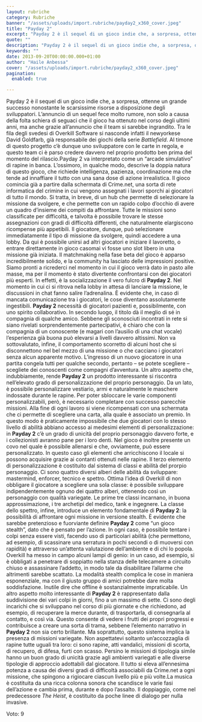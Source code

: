 ```yaml
---
layout: rubriche
category: Rubriche
banner: "/assets/uploads/import.rubriche/payday2_x360_cover.jpeg"
title: "Payday 2"
excerpt: "Payday 2 è il sequel di un gioco indie che, a sorpresa, ottenne un grande successo nonostante le scarsissime risorse a disposizione degli sviluppatori. L’annuncio di un sequel fece molto rumore, non solo a causa della folta schiera di seguaci che il gioco ha ottenuto nel corso degli ultimi anni, ma anche grazie all’annuncio che [&hellip"
quote: ""
description: "Payday 2 è il sequel di un gioco indie che, a sorpresa, ottenne un grande successo nonostante le scarsissime risorse a disposizione degli sviluppatori. L’annuncio di un sequel fece molto rumore, non solo a causa della folta schiera di seguaci che il gioco ha ottenuto nel corso degli ultimi anni, ma anche grazie all’annuncio che [&hellip"
keywords: ""
date: 2013-09-20T00:00:00.000+01:00
author: "Haile Anbessa"
cover: "/assets/uploads/import.rubriche/payday2_x360_cover.jpeg"
pagination:
  enabled: true

---
```


Payday 2 è il sequel di un gioco indie che, a sorpresa, ottenne un grande successo nonostante le scarsissime risorse a disposizione degli sviluppatori. L’annuncio di un sequel fece molto rumore, non solo a causa della folta schiera di seguaci che il gioco ha ottenuto nel corso degli ultimi anni, ma anche grazie all’annuncio che il team si sarebbe ingrandito. Tra le fila degli svedesi di Overkill Software si nasconde infatti il newyorkese David Goldfarb, già responsabile dei giochi della serie _Battlefield_. Al timone di questo progetto c’è dunque uno sviluppatore con le carte in regola, e questo team ci è parso credere davvero nel proprio prodotto ben prima del momento del rilascio.Payday 2 va interpretato come un “arcade simulativo” di rapine in banca. L’ossimoro, in qualche modo, descrive la doppia natura di questo gioco, che richiede intelligenza, pazienza, coordinazione ma che tende ad innaffiare il tutto con una sana dose di azione irrealistica. Il gioco comincia già a partire dalla schermata di Crime.net, una sorta di rete informatica del crimine in cui vengono assegnati i lavori sporchi ai giocatori di tutto il mondo. Si tratta, in breve, di un hub che permette di selezionare la missione da svolgere, e che permette con un rapido colpo d’occhio di avere un quadro d’insieme dei compiti da affrontare. Tutte le missioni sono classificate per difficoltà, e talvolta è possibile trovare le stesse assegnazioni con gradi di difficoltà differenti, che naturalmente elargiscono ricompense più appetibili. Il giocatore, dunque, può selezionare immediatamente il tipo di missione da svolgere, quindi accedere a una lobby. Da qui è possibile unirsi ad altri giocatori e iniziare il lavoretto, o entrare direttamente in gioco casomai vi fosse uno slot libero in una missione già iniziata. Il matchmaking nella fase beta del gioco è apparso incredibilmente solido, e la community ha lasciato delle impressioni positive. Siamo pronti a ricrederci nel momento in cui il gioco verrà dato in pasto alle masse, ma per il momento è stato divertente confrontarsi con dei giocatori più esperti. In effetti, è la socializzazione il vero fulcro di **Payday 2**. Nel momento in cui ci si ritrova nella lobby in attesa di lanciare la missione, le discussioni in chat fanno salire l’adrenalina. È evidente che, in caso di mancata comunicazione tra i giocatori, le cose diventano assolutamente ingestibili. **Payday 2** necessità di giocatori pazienti e, possibilmente, con uno spirito collaborativo. In secondo luogo, il titolo dà il meglio di sé in compagnia di qualche amico. Sebbene gli sconosciuti incontrati in rete si siano rivelati sorprendentemente partecipativi, è chiaro che con la compagnia di un conoscente (e magari con l’ausilio di una chat vocale) l’esperienza già buona può elevarsi a livelli davvero altissimi. Non va sottovalutato, infine, il comportamento scorretto di alcuni host che si disconnettono nel bel mezzo di una missione o che cacciano i giocatori senza alcun apparente motivo. L’ingresso di un nuovo giocatore in una partita congela tutti per qualche secondo, pertanto – se potete scegliere – scegliete dei conoscenti come compagni d’avventura. Un altro aspetto che, indubbiamente, rende **Payday 2** un prodotto interessante si riscontra nell’elevato grado di personalizzazione del proprio personaggio. Da un lato, è possibile personalizzare vestiario, armi e naturalmente le maschere indossate durante le rapine. Per poter sbloccare le varie componenti personalizzabili, però, è necessario completare con successo parecchie missioni. Alla fine di ogni lavoro si viene ricompensati con una schermata che ci permette di scegliere una carta, alla quale è associato un premio. In questo modo è praticamente impossibile che due giocatori con lo stesso livello di abilità abbiano accesso ai medesimi elementi di personalizzazione: in **Payday 2** c’è un grado di unicità del proprio personaggio davvero forte, e i collezionisti avranno pane per i loro denti. Nel gioco è inoltre presente un covo nel quale è possibile allenarsi e che, ovviamente, può essere personalizzato. In questo caso gli elementi che arricchiscono il locale si possono acquisire grazie ai contanti ottenuti nelle rapine. Il terzo elemento di personalizzazione è costituito dal sistema di classi e abilità del prorpio personaggio. Ci sono quattro diversi alberi delle abilità da sviluppare: mastermind, enforcer, tecnico e spettro. Ottima l’idea di Overkill di non obbligare il giocatore a scegliere una sola classe: è possibile sviluppare indipendentemente ognuno dei quattro alberi, ottenendo così un personaggio con qualità variegate. Le prime tre classi incarnano, in buona approssimazione, i tre archetipi del medico, tank e ingegnere. La classe dello spettro, infine, introduce un elemento fondamentale di **Payday 2**: la possibilità di affrontare ogni missione in versione stealth. È evidente che sarebbe pretenzioso e fuorviante definire **Payday 2** come “un gioco stealth”, dato che è pensato per l’azione. In ogni caso, è possibile tentare i colpi senza essere visti, facendo uso di particolari abilità (che permettono, ad esempio, di scassinare una serratura in pochi secondi o di muoversi con rapidità) e attraverso un’attenta valutazione dell’ambiente e di chi lo popola. Overkill ha messo in campo alcuni lampi di genio: in un caso, ad esempio, si è obbligati a penetrare di soppiatto nella stanza delle telecamere a circuito chiuso e assassinare l’addetto, in modo tale da disabilitare l’allarme che altrimenti sarebbe scattato. La modalità stealth complica le cose in maniera esponenziale, ma con il giusto gruppo di amici potrebbe dare molta soddisfazione. Inutile dire che offline è sostanzialmente impraticabile. Un altro aspetto molto interessante di **Payday 2** è rappresentato dalla suddivisione dei vari colpi in giorni, fino a un massimo di sette. Ci sono degli incarichi che si sviluppano nel corso di più giornate e che richiedono, ad esempio, di recuperare la merce durante, di trasportarla, di consegnarla al contatto, e così via. Questo consente di vedere i frutti dei propri progressi e contribuisce a creare una sorta di trama, sebbene l’elemento narrativo in **Payday 2** non sia certo brillante. Ma soprattutto, questo sistema implica la presenza di missioni variegate. Non aspettatevi soltanto un’accozzaglia di rapine tutte uguali tra loro: ci sono rapine, atti vandalici, missioni di scorta, di recupero, di difesa, furti con scasso. Persino le missioni di tipologia simile hanno un buon grado di unicità grazie agli ambienti variegati e alle diverse tipologie di approccio adottabili dal giocatore. Il tutto si eleva all’ennesima potenza a causa dei diversi gradi di difficoltà associabili da Crime.net a ogni missione, che spingono a rigiocare ciascun livello più e più volte.La musica è costituita da una ricca colonna sonora che scandisce le varie fasi dell’azione e cambia prima, durante e dopo l’assalto. Il doppiaggio, come nel predecessore _The Heist_, è costituito da poche linee di dialogo per nulla invasive.

Voto: 9